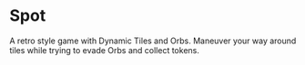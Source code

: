 # Spot

A retro style game with Dynamic Tiles and Orbs. Maneuver your way around tiles while trying to evade Orbs and collect tokens.
